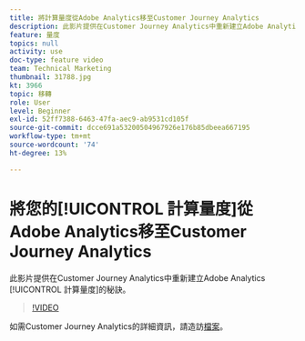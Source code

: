 ```yaml
---
title: 將計算量度從Adobe Analytics移至Customer Journey Analytics
description: 此影片提供在Customer Journey Analytics中重新建立Adobe Analytics計算量度的秘訣。
feature: 量度
topics: null
activity: use
doc-type: feature video
team: Technical Marketing
thumbnail: 31788.jpg
kt: 3966
topic: 移轉
role: User
level: Beginner
exl-id: 52ff7388-6463-47fa-aec9-ab9531cd105f
source-git-commit: dcce691a53200504967926e176b85dbeea667195
workflow-type: tm+mt
source-wordcount: '74'
ht-degree: 13%

---
```


# 將您的[!UICONTROL 計算量度]從Adobe Analytics移至Customer Journey Analytics

此影片提供在Customer Journey Analytics中重新建立Adobe Analytics [!UICONTROL 計算量度]的秘訣。

>[!VIDEO](https://video.tv.adobe.com/v/31788/?quality=12)

如需Customer Journey Analytics的詳細資訊，請造訪[檔案](https://docs.adobe.com/content/help/zh-Hant/analytics-platform/using/cja-landing.html)。
